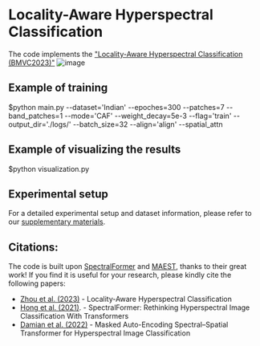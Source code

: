 # Locality-Aware Hyperspectral Classification
The code implements the ["Locality-Aware Hyperspectral Classification (BMVC2023)"](https://arxiv.org/pdf/2309.01561.pdf)
![image](https://github.com/zhoufangqin/HyLITE/blob/main/Architecture_v4.png)

## Example of training
$python main.py --dataset='Indian' --epoches=300 --patches=7 --band_patches=1 --mode='CAF' --weight_decay=5e-3 --flag='train' --output_dir='./logs/' --batch_size=32 --align='align' --spatial_attn

## Example of visualizing the results
$python visualization.py

## Experimental setup
For a detailed experimental setup and dataset information, please refer to our [supplementary materials](https://bmvc2022.mpi-inf.mpg.de/BMVC2023/0022_supp.pdf).

## Citations:
The code is built upon [SpectralFormer](https://github.com/danfenghong/IEEE_TGRS_SpectralFormer#spectralformer-rethinking-hyperspectral-image-classification-with-transformers)
 and [MAEST](https://github.com/ibanezfd/MAEST), thanks to their great work! If you find it is useful for your research, please kindly cite the following papers:

- [Zhou et al. (2023)](https://arxiv.org/pdf/2309.01561.pdf) - Locality-Aware Hyperspectral Classification
- [Hong et al. (2021)](https://ieeexplore.ieee.org/document/9627165). - SpectralFormer: Rethinking Hyperspectral Image Classification With Transformers
- [Damian et al. (2022)](https://ieeexplore.ieee.org/document/9931741) - Masked Auto-Encoding Spectral–Spatial Transformer for Hyperspectral Image Classification

